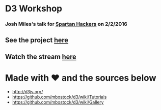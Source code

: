 # D3 Workshop

### Josh Miles's talk for [Spartan Hackers](http://spartanhackers.com) on 2/2/2016


## See the project [here](http://joshmiles.me/d3_workshop)

## Watch the stream [here](https://www.youtube.com/watch?v=NIpgwkCrVJI)


# Made with :heart:️ and the sources below

- http://d3js.org/
- https://github.com/mbostock/d3/wiki/Tutorials
- https://github.com/mbostock/d3/wiki/Gallery

